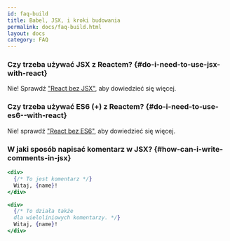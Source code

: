 ```yaml
---
id: faq-build
title: Babel, JSX, i kroki budowania
permalink: docs/faq-build.html
layout: docs
category: FAQ
---
```


### Czy trzeba używać JSX z Reactem? {#do-i-need-to-use-jsx-with-react}

Nie! Sprawdź ["React bez JSX"](/docs/react-without-jsx.html), aby dowiedzieć się więcej.

### Czy trzeba używać ES6 (+) z Reactem? {#do-i-need-to-use-es6--with-react}

Nie! sprawdź ["React bez ES6"](/docs/react-without-es6.html), aby dowiedzieć się więcej.

### W jaki sposób napisać komentarz w JSX? {#how-can-i-write-comments-in-jsx}

```jsx
<div>
  {/* To jest komentarz */}
  Witaj, {name}!
</div>
```

```jsx
<div>
  {/* To działa także 
  dla wieloliniowych komentarzy. */}
  Witaj, {name}! 
</div>
```
